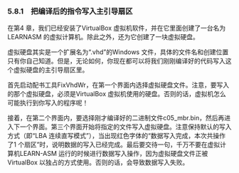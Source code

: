 ### 5.8.1　把编译后的指令写入主引导扇区

在第4 章，我们已经安装了VirtualBox 虚拟机软件，并在它里面创建了一台名为LEARNASM 的虚拟计算机。除此之外，还为它创建了一块虚拟硬盘。

虚拟硬盘其实是一个扩展名为“.vhd”的Windows 文件，具体的文件名和创建位置只有你自己知道。但是，无论如何，你现在都可以将我们刚刚编译好的代码写入这个虚拟硬盘的主引导扇区里。

首先启动配书工具FixVhdWr，在第一个界面内选择虚拟硬盘文件。注意，要写入的那个虚拟硬盘，必须是VirtualBox 虚拟机使用的硬盘。否则的话，虚拟机怎么可能执行到你写入的程序呢！

接着，在第二个界面内，要选择刚才编译好的二进制文件c05_mbr.bin，然后再进入下一个界面。第三个界面开始将指定的文件写入虚拟硬盘。注意保持默认的写入方式（即“LBA 连续直写模式”），当出现红色字体的“数据写入完成，本次共操作了1 个扇区”时，说明数据的写入已经完成。最后要交待一句，千万不要在虚拟计算机LEARN-ASM 运行的时候进行数据写入操作，因为虚拟硬盘文件正被VirtualBox 以独占的方式使用。否则的话，会导致数据写入失败。